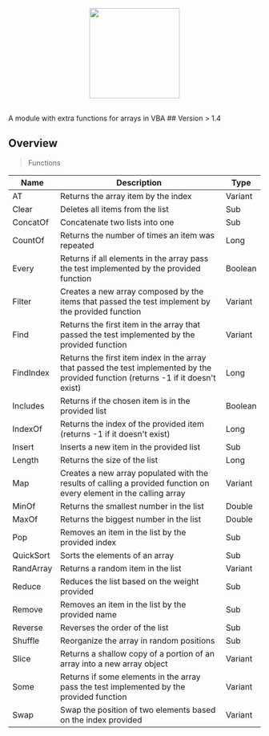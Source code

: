 <p align="center">
  <img src="https://user-images.githubusercontent.com/112352728/204159310-b5981288-229a-4a19-960d-71b1cc97c955.png" height="180"/>
</p><br/>
  A module with extra functions for arrays in VBA
## Version
> 1.4

## Overview

> Functions

| Name | Description | Type |
| --- | --- | --- |
| AT | Returns the array item by the index | Variant |
| Clear | Deletes all items from the list | Sub |
| ConcatOf | Concatenate two lists into one | Sub |
| CountOf | Returns the number of times an item was repeated | Long |
| Every | Returns if all elements in the array pass the test implemented by the provided function | Boolean |
| Filter | Creates a new array composed by the items that passed the test implement by the provided function | Variant |
| Find | Returns the first item in the array that passed the test implemented by the provided function | Variant |
| FindIndex | Returns the first item index in the array that passed the test implemented by the provided function (returns -1 if it doesn't exist) | Long |
| Includes | Returns if the chosen item is in the provided list | Boolean |
| IndexOf | Returns the index of the provided item (returns -1 if it doesn't exist) | Long |
| Insert | Inserts a new item in the provided list | Sub |
| Length | Returns the size of the list | Long |
| Map | Creates a new array populated with the results of calling a provided function on every element in the calling array  | Variant |
| MinOf | Returns the smallest number in the list | Double |
| MaxOf | Returns the biggest number in the list | Double |
| Pop | Removes an item in the list by the provided index | Sub |
| QuickSort | Sorts the elements of an array  | Sub |
| RandArray | Returns a random item in the list | Variant |
| Reduce | Reduces the list based on the weight provided | Sub |
| Remove | Removes an item in the list by the provided name | Sub |
| Reverse | Reverses the order of the list | Sub |
| Shuffle | Reorganize the array in random positions  | Sub |
| Slice | Returns a shallow copy of a portion of an array into a new array object  | Variant |
| Some | Returns if some elements in the array pass the test implemented by the provided function | Variant |
| Swap | Swap the position of two elements based on the index provided | Variant |
